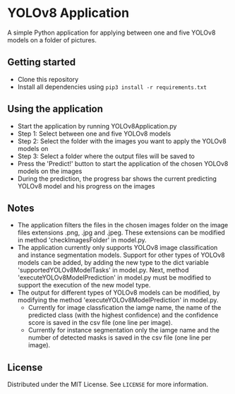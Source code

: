 # YOLOv8 Application
A simple Python application for applying between one and five YOLOv8 models on a folder of pictures.

## Getting started
- Clone this repository
- Install all dependencies using `pip3 install -r requirements.txt`

## Using the application
- Start the application by running YOLOv8Application.py
- Step 1: Select between one and five YOLOv8 models
- Step 2: Select the folder with the images you want to apply the YOLOv8 models on
- Step 3: Select a folder where the output files will be saved to
- Press the 'Predict!' button to start the application of the chosen YOLOv8 models on the images
- During the prediction, the progress bar shows the current predicting YOLOv8 model and his progress on the images

## Notes
- The application filters the files in the chosen images folder on the image files extensions .png, .jpg and .jpeg. These extensions can be modified in method 'checkImagesFolder' in model.py.
- The application currently only supports YOLOv8 image classification and instance segmentation models. Support for other types of YOLOv8 models can be added, by adding the new type to the dict variable 'supportedYOLOv8ModelTasks' in model.py. Next, method 'executeYOLOv8ModelPrediction' in model.py must be modified to support the execution of the new model type.
- The output for different types of YOLOv8 models can be modified, by modifying the method 'executeYOLOv8ModelPrediction' in model.py.
  - Currently for image classfication the iamge name, the name of the predicted class (with the highest confidence) and the confidence score is saved in the csv file (one line per image).
  - Currently for instance segmentation only the iamge name and the number of detected masks is saved in the csv file (one line per image).
 
## License
Distributed under the MIT License. See `LICENSE` for more information.

